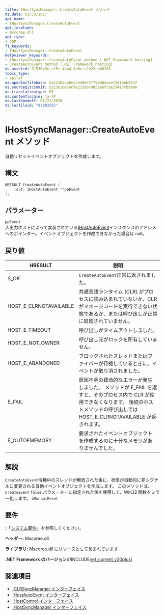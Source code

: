 ```yaml
---
title: IHostSyncManager::CreateAutoEvent メソッド
ms.date: 03/30/2017
api_name:
- IHostSyncManager.CreateAutoEvent
api_location:
- mscoree.dll
api_type:
- COM
f1_keywords:
- IHostSyncManager::CreateAutoEvent
helpviewer_keywords:
- IHostSyncManager::CreateAutoEvent method [.NET Framework hosting]
- CreateAutoEvent method [.NET Framework hosting]
ms.assetid: 3153643e-cf5c-4b44-8e0e-c2b22cb08208
topic_type:
- apiref
ms.openlocfilehash: ba221beaa0edce49e75f75edddaee72e1beb9747
ms.sourcegitcommit: d223616e7e6fe2139079052e6fcbe25413fb9900
ms.translationtype: MT
ms.contentlocale: ja-JP
ms.lasthandoff: 05/22/2020
ms.locfileid: "83803503"
---
```

# <a name="ihostsyncmanagercreateautoevent-method"></a>IHostSyncManager::CreateAutoEvent メソッド
自動リセットイベントオブジェクトを作成します。  
  
## <a name="syntax"></a>構文  
  
```cpp  
HRESULT CreateAutoEvent (  
    [out] IHostAutoEvent **ppEvent  
);  
```  
  
## <a name="parameters"></a>パラメーター  
 `ppEvent`  
 入出力ホストによって実装されている[IHostAutoEvent](ihostautoevent-interface.md)インスタンスのアドレスへのポインター。イベントオブジェクトを作成できなかった場合は null。  
  
## <a name="return-value"></a>戻り値  
  
|HRESULT|説明|  
|-------------|-----------------|  
|S_OK|`CreateAutoEvent`正常に返されました。|  
|HOST_E_CLRNOTAVAILABLE|共通言語ランタイム (CLR) がプロセスに読み込まれていないか、CLR がマネージコードを実行できない状態であるか、または呼び出しが正常に処理されていません。|  
|HOST_E_TIMEOUT|呼び出しがタイムアウトしました。|  
|HOST_E_NOT_OWNER|呼び出し元がロックを所有していません。|  
|HOST_E_ABANDONED|ブロックされたスレッドまたはファイバーが待機しているときに、イベントが取り消されました。|  
|E_FAIL|原因不明の致命的なエラーが発生しました。 メソッドが E_FAIL を返すと、そのプロセス内で CLR が使用できなくなります。 後続のホストメソッドの呼び出しでは HOST_E_CLRNOTAVAILABLE が返されます。|  
|E_OUTOFMEMORY|要求されたイベントオブジェクトを作成するのに十分なメモリがありませんでした。|  
  
## <a name="remarks"></a>解説  
 `CreateAutoEvent`待機中のスレッドが解放された後に、状態が自動的に非シグナルに変更される自動イベントオブジェクトを作成します。 このメソッドは、 `CreateEvent` `false` パラメーターに指定された値を使用して、Win32 関数をミラー化します。 `bManualReset`  
  
## <a name="requirements"></a>要件  
 **:**「[システム要件](../../get-started/system-requirements.md)」を参照してください。  
  
 **ヘッダー:** Mscoree.dll  
  
 **ライブラリ:** Mscoree.dll にリソースとして含まれています  
  
 **.NET Framework のバージョン:**[!INCLUDE[net_current_v20plus](../../../../includes/net-current-v20plus-md.md)]  
  
## <a name="see-also"></a>関連項目

- [ICLRSyncManager インターフェイス](iclrsyncmanager-interface.md)
- [IHostAutoEvent インターフェイス](ihostautoevent-interface.md)
- [IHostControl インターフェイス](ihostcontrol-interface.md)
- [IHostSyncManager インターフェイス](ihostsyncmanager-interface.md)
